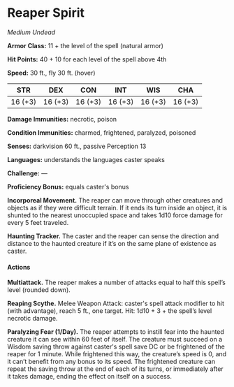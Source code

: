 # Reaper Spirit
*Medium Undead*

**Armor Class:** 11 + the level of the spell (natural armor)

**Hit Points:** 40 + 10 for each level of the spell above 4th

**Speed:** 30 ft., fly 30 ft. (hover)

**STR**|**DEX**|**CON**|**INT**|**WIS**|**CHA**
-------|-------|-------|-------|-------|-------
16 (+3)|16 (+3)|16 (+3)|16 (+3)|16 (+3)|16 (+3)

**Damage Immunities:** necrotic, poison

**Condition Immunities:** charmed, frightened, paralyzed, poisoned

**Senses:** darkvision 60 ft., passive Perception 13

**Languages:** understands the languages caster speaks

**Challenge:** —

**Proficiency Bonus:** equals caster's bonus

**Incorporeal Movement.** The reaper can move through other creatures and objects as if they were difficult terrain. If it ends its turn inside an object, it is shunted to the nearest unoccupied space and takes 1d10 force damage for every 5 feet traveled.

**Haunting Tracker.** The caster and the reaper can sense the direction and distance to the haunted creature if it’s on the same plane of existence as caster.

#### Actions
**Multiattack.** The reaper makes a number of attacks equal to half this spell’s level (rounded down).

**Reaping Scythe.** Melee Weapon Attack: caster's spell attack modifier to hit (with advantage), reach 5 ft., one target. Hit: 1d10 + 3 + the spell’s level necrotic damage.

**Paralyzing Fear (1/Day).** The reaper attempts to instill fear into the haunted creature it can see within 60 feet of itself. The creature must succeed on a Wisdom saving throw against caster's spell save DC or be frightened of the reaper for 1 minute. While frightened this way, the creature’s speed is 0, and it can’t benefit from any bonus to its speed. The frightened creature can repeat the saving throw at the end of each of its turns, or immediately after it takes damage, ending the effect on itself on a success.
